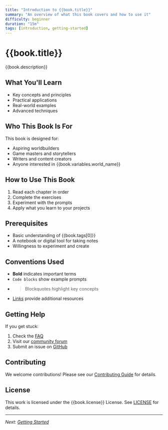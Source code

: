 ```yaml
---
title: "Introduction to {{book.title}}"
summary: "An overview of what this book covers and how to use it"
difficulty: beginner
duration: "15m"
tags: [introduction, getting-started]
---
```


# {{book.title}}

{{book.description}}

## What You'll Learn

- Key concepts and principles
- Practical applications
- Real-world examples
- Advanced techniques

## Who This Book Is For

This book is designed for:

- Aspiring worldbuilders
- Game masters and storytellers
- Writers and content creators
- Anyone interested in {{book.variables.world_name}}

## How to Use This Book

1. Read each chapter in order
2. Complete the exercises
3. Experiment with the prompts
4. Apply what you learn to your projects

## Prerequisites

- Basic understanding of {{book.tags[0]}}
- A notebook or digital tool for taking notes
- Willingness to experiment and create

## Conventions Used

- **Bold** indicates important terms
- `Code blocks` show example prompts
- > Blockquotes highlight key concepts
- [Links]() provide additional resources

## Getting Help

If you get stuck:

1. Check the [FAQ](#faq)
2. Visit our [community forum](https://community.arcanean.com)
3. Submit an issue on [GitHub](https://github.com/arcanean/books/issues)

## Contributing

We welcome contributions! Please see our [Contributing Guide](CONTRIBUTING.md) for details.

## License

This work is licensed under the {{book.license}} License. See [LICENSE](LICENSE) for details.

---
*Next: [Getting Started]({{next_chapter}})*
